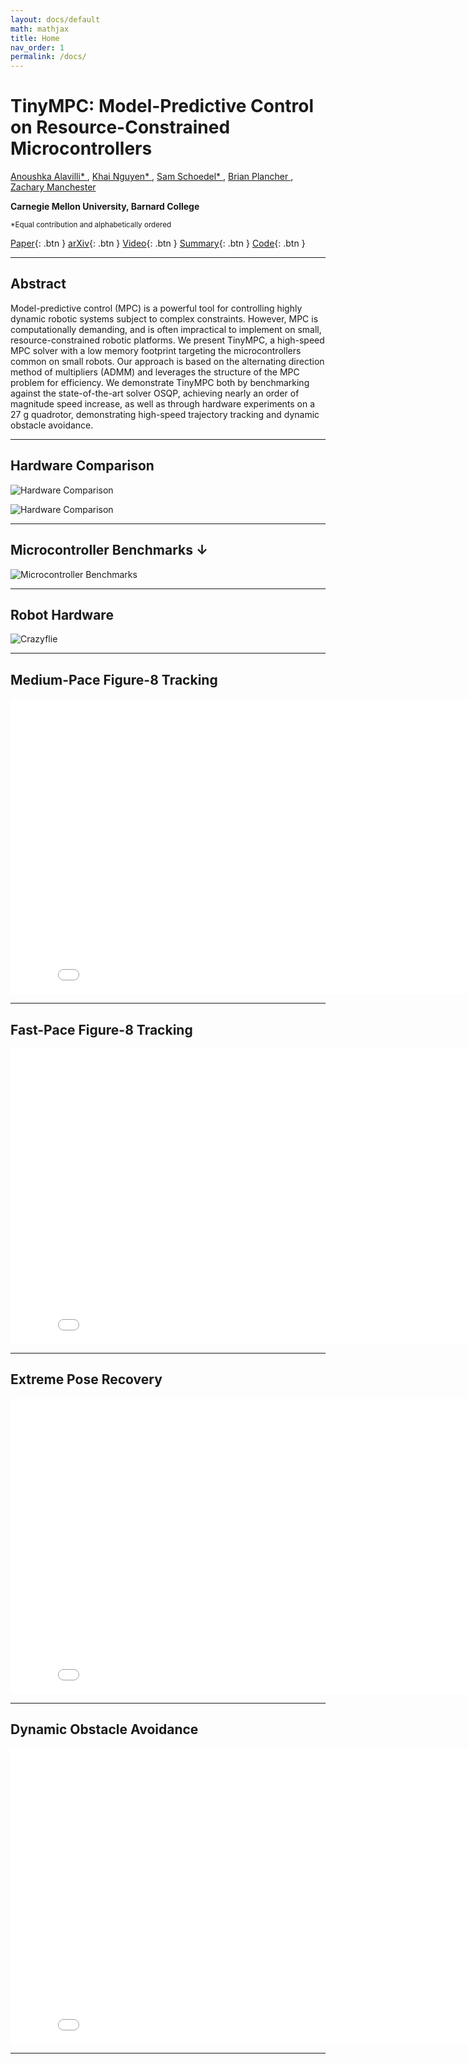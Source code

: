 ```yaml
---
layout: docs/default
math: mathjax
title: Home
nav_order: 1
permalink: /docs/
---
```


# **TinyMPC: Model-Predictive Control on Resource-Constrained Microcontrollers**

[Anoushka Alavilli* ](https://www.linkedin.com/in/anoushka-alavilli-89586b178/),
[Khai Nguyen* ](https://xkhainguyen.github.io/), 
[Sam Schoedel* ](https://samschoedel.com/), 
[Brian Plancher ](https://brianplancher.com/), 
[Zachary Manchester ](https://www.linkedin.com/in/zacmanchester/)

**Carnegie Mellon University, Barnard College**

<sup>*Equal contribution and alphabetically ordered</sup>

[Paper](/docs/){: .btn }
[arXiv](https://arxiv.org/abs/2310.16985){: .btn }
[Video](/docs/){: .btn }
[Summary](/docs/){: .btn }
[Code](https://github.com/tinympc/tinympc){: .btn }

---

## Abstract

Model-predictive control (MPC) is a powerful tool for controlling highly dynamic robotic systems subject to complex constraints. However, MPC is computationally demanding, and is often impractical to implement on small, resource-constrained robotic platforms. We present TinyMPC, a high-speed MPC solver with a low memory footprint targeting the microcontrollers common on small robots. Our approach is based on the alternating direction method of multipliers (ADMM) and leverages the structure of the MPC problem for efficiency. We demonstrate TinyMPC both by benchmarking against the state-of-the-art solver OSQP, achieving nearly an order of magnitude speed increase, as well as through hardware experiments on a 27 g quadrotor, demonstrating high-speed trajectory tracking and dynamic obstacle avoidance.

---

## Hardware Comparison

![Hardware Comparison](../assets/images/hardware_comp2.png)

![Hardware Comparison](../assets/images/hardware_comp1.png)

---

## Microcontroller Benchmarks ↓

![Microcontroller Benchmarks](../assets/images/mcu_bench.png)

---

## Robot Hardware

![Crazyflie](../assets/images/cf.png)

---

## Medium-Pace Figure-8 Tracking

<iframe width="840" height="473" src="../assets/videos/fig81.mp4" title="youtube video player" frameborder="0" allow="accelerometer; autoplay; clipboard-write; encrypted-media; gyroscope; picture-in-picture" allowfullscreen></iframe>

---

## Fast-Pace Figure-8 Tracking

<iframe width="840" height="473" src="../assets/videos/fig82.mp4" title="youtube video player" frameborder="0" allow="accelerometer; autoplay; clipboard-write; encrypted-media; gyroscope; picture-in-picture" allowfullscreen></iframe>

---

## Extreme Pose Recovery

<iframe width="840" height="473" src="../assets/videos/fextreme.mp4" title="youtube video player" frameborder="0" allow="accelerometer; autoplay; clipboard-write; encrypted-media; gyroscope; picture-in-picture" allowfullscreen></iframe>

---

## Dynamic Obstacle Avoidance

<iframe width="840" height="473" src="../assets/videos/favoid.mp4" title="youtube video player" frameborder="0" allow="accelerometer; autoplay; clipboard-write; encrypted-media; gyroscope; picture-in-picture" allowfullscreen></iframe>

---
